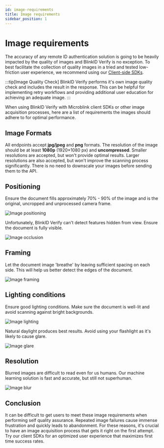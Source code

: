```yaml
---
id: image-requirements
title: Image requirements
sidebar_position: 1
---
```


# Image requirements

The accuracy of any remote ID authentication solution is going to be heavily impacted by the quality of images and BlinkID Verify is no exception. To best facilitate the collection of quality images in a tried and tested low-friction user experience, we recommend using our [Client-side SDKs](./client-sdks).

:::tip[Image Quality Check]
BlinkID Verify performs it's own image quality check and includes the result in the response. This can be helpful for implementing retry workflows and providing additional user education for achieving an adequate image. 
:::

When using BlinkID Verify with Microblink client SDKs or other image acquisition processes, here are a list of requirements the images should adhere to for optimal performance. 

## Image Formats

​All endpoints accept **jpg/jpeg** and **png** formats. The resolution of the image should be at least **1080p** (1920×1080 px) and **uncompressed**. Smaller resolutions are accepted, but won't provide optimal results. Larger resolutions are also accepted, but won't improve the scanning process significantly. There is no need to downscale your images before sending them to the API.

## Positioning

Ensure the document fills approximately 70% - 90% of the image and is the original, uncropped and unprocessed camera frame.

![Image positioning](/img/image-positioning.png)

Unfortunately, BlinkID Verify can't detect features hidden from view. Ensure the document is fully visible.

![Image occlusion](/img/image-occluded.png)

## Framing

Let the document image 'breathe' by leaving sufficient spacing on each side. This will help us better detect the edges of the document. 

![Image framing](/img/image-framing.png)

## Lighting conditions

Ensure good lighting conditions. Make sure the document is well-lit and avoid scanning against bright backgrounds.

![Image lighting](/img/image-lighting.png)

Natural daylight produces best results. Avoid using your flashlight as it's likely to cause glare.

![Image glare](/img/image-glare.png)

## Resolution

Blurred images are difficult to read even for us humans. Our machine learning solution is fast and accurate, but still not superhuman. 

![Image blur](/img/image-blur.png)

## Conclusion

It can be difficult to get users to meet these image requirements when performing self quality assurance. Repeated image failures cause immense frustration and quickly leads to abandonment. For these reasons, it's crucial to have an image acquisition process that gets it right on the first attempt. Try our client SDKs for an optimized user experience that maximizes first time success rates. 